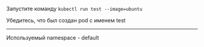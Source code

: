 Запустите команду `kubectl run test --image=ubuntu`

Убедитесь, что был создан pod c именем test

---
Используемый namespace - default
